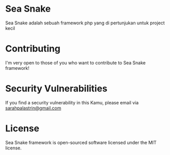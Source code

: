 # Sea Snake

Sea Snake adalah sebuah framework php yang di pertunjukan untuk project kecil

# Contributing

I'm very open to those of you who want to contribute to Sea Snake framework!

# Security Vulnerabilities

If you find a security vulnerability in this Kamu, please email via sarahpalastrin@gmail.com

# License

Sea Snake framework is open-sourced software licensed under the MIT license.
